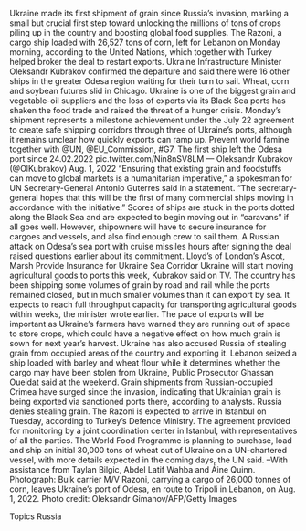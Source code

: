 Ukraine made its first shipment of grain since Russia’s invasion, marking a small but crucial first step toward unlocking the millions of tons of crops piling up in the country and boosting global food supplies.
The Razoni, a cargo ship loaded with 26,527 tons of corn, left for Lebanon on Monday morning, according to the United Nations, which together with Turkey helped broker the deal to restart exports. Ukraine Infrastructure Minister Oleksandr Kubrakov confirmed the departure and said there were 16 other ships in the greater Odesa region waiting for their turn to sail.
Wheat, corn and soybean futures slid in Chicago. Ukraine is one of the biggest grain and vegetable-oil suppliers and the loss of exports via its Black Sea ports has shaken the food trade and raised the threat of a hunger crisis. Monday’s shipment represents a milestone achievement under the July 22 agreement to create safe shipping corridors through three of Ukraine’s ports, although it remains unclear how quickly exports can ramp up.
Prevent world famine together with @UN, @EU_Commission, #G7. The first ship left the Odesa port since 24.02.2022 pic.twitter.com/Nin8nSV8LM
— Oleksandr Kubrakov (@OlKubrakov) Aug. 1, 2022
“Ensuring that existing grain and foodstuffs can move to global markets is a humanitarian imperative,” a spokesman for UN Secretary-General Antonio Guterres said in a statement. “The secretary-general hopes that this will be the first of many commercial ships moving in accordance with the initiative.”
Scores of ships are stuck in the ports dotted along the Black Sea and are expected to begin moving out in “caravans” if all goes well. However, shipowners will have to secure insurance for cargoes and vessels, and also find enough crew to sail them. A Russian attack on Odesa’s sea port with cruise missiles hours after signing the deal raised questions earlier about its commitment.
Lloyd’s of London’s Ascot, Marsh Provide Insurance for Ukraine Sea Corridor
Ukraine will start moving agricultural goods to ports this week, Kubrakov said on TV. The country has been shipping some volumes of grain by road and rail while the ports remained closed, but in much smaller volumes than it can export by sea. It expects to reach full throughput capacity for transporting agricultural goods within weeks, the minister wrote earlier.
The pace of exports will be important as Ukraine’s farmers have warned they are running out of space to store crops, which could have a negative effect on how much grain is sown for next year’s harvest.
Ukraine has also accused Russia of stealing grain from occupied areas of the country and exporting it. Lebanon seized a ship loaded with barley and wheat flour while it determines whether the cargo may have been stolen from Ukraine, Public Prosecutor Ghassan Oueidat said at the weekend. Grain shipments from Russian-occupied Crimea have surged since the invasion, indicating that Ukrainian grain is being exported via sanctioned ports there, according to analysts. Russia denies stealing grain.
The Razoni is expected to arrive in Istanbul on Tuesday, according to Turkey’s Defence Ministry. The agreement provided for monitoring by a joint coordination center in Istanbul, with representatives of all the parties.
The World Food Programme is planning to purchase, load and ship an initial 30,000 tons of wheat out of Ukraine on a UN-chartered vessel, with more details expected in the coming days, the UN said.
–With assistance from Taylan Bilgic, Abdel Latif Wahba and Áine Quinn.
Photograph: Bulk carrier M/V Razoni, carrying a cargo of 26,000 tonnes of corn, leaves Ukraine’s port of Odesa, en route to Tripoli in Lebanon, on Aug. 1, 2022. Photo credit: Oleksandr Gimanov/AFP/Getty Images

Topics
Russia
